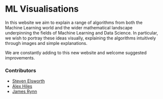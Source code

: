# ML Visualisations

In this website we aim to explain a range of algorithms from both the Machine Learning world and the wider mathematical landscape underpinning the fields of Machine Learning and Data Science. In particular, we wish to portray these ideas visually, explaining the algorithms intuitively through images and simple explanations.

We are constantly adding to this new website and welcome suggested improvements.


### Contributors

* [Steven Elsworth](https://stevenelsworth.github.io)
* [Alex Hiles](https://alexhiles.github.io)
* [James Rynn](jamesrynn.github.io)
